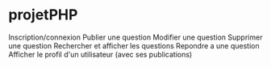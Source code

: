 # projetPHP
Inscription/connexion
Publier une question
Modifier une question
Supprimer une question
Rechercher et afficher les questions
Repondre a une question
Afficher le profil d'un utilisateur (avec ses publications)
